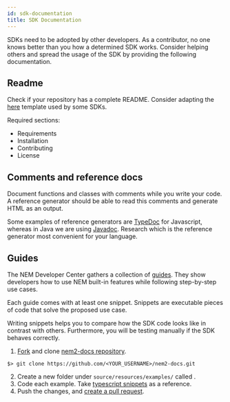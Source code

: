 ```yaml
---
id: sdk-documentation
title: SDK Documentation
---
```

SDKs need to be adopted by other developers. As a contributor, no one knows better than you how a determined SDK works. Consider helping others and spread the usage of the SDK by providing the following documentation.

## Readme

Check if your repository has a complete README. Consider adapting the <a href="/downloads/README_SDK.md" >here</a> template used by some SDKs.

Required sections:

- Requirements
- Installation
- Contributing
- License

## Comments and reference docs

Document functions and classes with comments while you write your code. A reference generator should be able to read this comments and generate HTML as an output.

Some examples of reference generators are [TypeDoc](https://typedoc.org/) for Javascript, whereas in Java we are using [Javadoc](https://www.oracle.com/technetwork/java/javase/javadoc-137458.html). Research which is the reference generator most convenient for your language.

## Guides

The NEM Developer Center gathers a collection of [guides](../built-in-features/account.md). They show developers how to use NEM built-in features while following step-by-step use cases.

Each guide comes with at least one snippet. Snippets are executable pieces of code that solve the proposed use case.

Writing snippets helps you to compare how the SDK code looks like in contrast with others. Furthermore, you will be testing manually if the SDK behaves correctly.

1. [Fork](https://help.github.com/articles/fork-a-repo/#fork-an-example-repository) and clone [nem2-docs repository](https://github.com/nemtech/nem2-docs).

```
$> git clone https://github.com/<YOUR_USERNAME>/nem2-docs.git
```

2. Create a new folder under `source/resources/examples/` called .
3. Code each example. Take [typescript snippets](https://github.com/nemtech/nem2-docs/tree/master/source/resources/examples/typescript) as a reference.
4. Push the changes, and [create a pull request](https://services.github.com/on-demand/intro-to-github/es/crear-pull-request).


